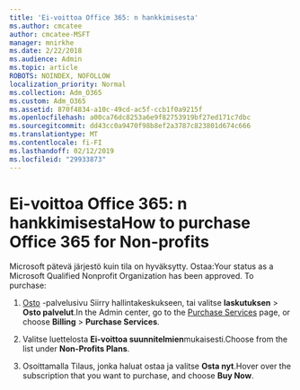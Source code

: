 ```yaml
---
title: 'Ei-voittoa Office 365: n hankkimisesta'
ms.author: cmcatee
author: cmcatee-MSFT
manager: mnirkhe
ms.date: 2/22/2018
ms.audience: Admin
ms.topic: article
ROBOTS: NOINDEX, NOFOLLOW
localization_priority: Normal
ms.collection: Adm_O365
ms.custom: Adm_O365
ms.assetid: 870f4834-a10c-49cd-ac5f-ccb1f0a9215f
ms.openlocfilehash: a00ca76dc8253a6e9f82753919bf27ed171c7dbc
ms.sourcegitcommit: dd43cc0a9470f98b8ef2a3787c823801d674c666
ms.translationtype: MT
ms.contentlocale: fi-FI
ms.lasthandoff: 02/12/2019
ms.locfileid: "29933873"
---
```

# <a name="how-to-purchase-office-365-for-non-profits"></a><span data-ttu-id="af10b-102">Ei-voittoa Office 365: n hankkimisesta</span><span class="sxs-lookup"><span data-stu-id="af10b-102">How to purchase Office 365 for Non-profits</span></span>

<span data-ttu-id="af10b-p101">Microsoft pätevä järjestö kuin tila on hyväksytty. Ostaa:</span><span class="sxs-lookup"><span data-stu-id="af10b-p101">Your status as a Microsoft Qualified Nonprofit Organization has been approved. To purchase:</span></span>
  
1. <span data-ttu-id="af10b-105">[Osto](https://go.microsoft.com/fwlink/p/?linkid=868433) -palvelusivu Siirry hallintakeskukseen, tai valitse **laskutuksen** \> **Osto palvelut**.</span><span class="sxs-lookup"><span data-stu-id="af10b-105">In the Admin center, go to the [Purchase Services](https://go.microsoft.com/fwlink/p/?linkid=868433) page, or choose **Billing** \> **Purchase Services**.</span></span>
    
2. <span data-ttu-id="af10b-106">Valitse luettelosta **Ei-voittoa suunnitelmien**mukaisesti.</span><span class="sxs-lookup"><span data-stu-id="af10b-106">Choose from the list under **Non-Profits Plans**.</span></span>
    
3. <span data-ttu-id="af10b-107">Osoittamalla Tilaus, jonka haluat ostaa ja valitse **Osta nyt**.</span><span class="sxs-lookup"><span data-stu-id="af10b-107">Hover over the subscription that you want to purchase, and choose **Buy Now**.</span></span>
    

